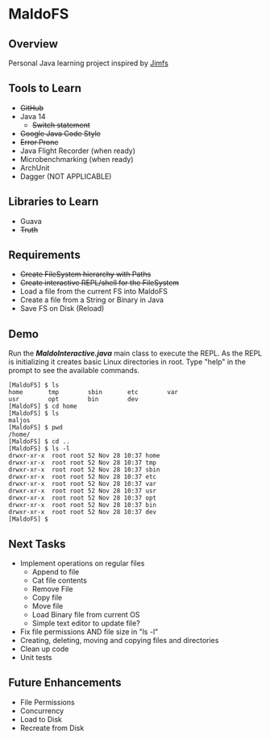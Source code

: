 MaldoFS
=====

Overview
--------
Personal Java learning project inspired by [Jimfs](https://github.com/google/jimfs) 

Tools to Learn
---------

- ~~GitHub~~
- Java 14
    - ~~Switch statement~~
- ~~Google Java Code Style~~
- ~~Error Prone~~ 
- Java Flight Recorder (when ready)
- Microbenchmarking (when ready)
- ArchUnit
- Dagger (NOT APPLICABLE)

Libraries to Learn
---------
- Guava
- ~~Truth~~


Requirements
------
- ~~Create FileSystem hierarchy with Paths~~
- ~~Create interactive REPL/shell for the FileSystem~~
- Load a file from the current FS into MaldoFS
- Create a file from a String or Binary in Java
- Save FS on Disk (Reload)

Demo
------
Run the __*MaldoInteractive.java*__ main class to execute the REPL. As the REPL is initializing
it creates basic Linux directories in root. Type "help" in the prompt to see the available commands.

```shell
[MaldoFS] $ ls
home       tmp        sbin       etc        var        
usr        opt        bin        dev        
[MaldoFS] $ cd home
[MaldoFS] $ ls
maljos     
[MaldoFS] $ pwd
/home/
[MaldoFS] $ cd ..
[MaldoFS] $ ls -l
drwxr-xr-x  root root 52 Nov 28 10:37 home
drwxr-xr-x  root root 52 Nov 28 10:37 tmp
drwxr-xr-x  root root 52 Nov 28 10:37 sbin
drwxr-xr-x  root root 52 Nov 28 10:37 etc
drwxr-xr-x  root root 52 Nov 28 10:37 var
drwxr-xr-x  root root 52 Nov 28 10:37 usr
drwxr-xr-x  root root 52 Nov 28 10:37 opt
drwxr-xr-x  root root 52 Nov 28 10:37 bin
drwxr-xr-x  root root 52 Nov 28 10:37 dev
[MaldoFS] $ 
``` 

Next Tasks
----
- Implement operations on regular files    
    - Append to file
    - Cat file contents
    - Remove File
    - Copy file
    - Move file
    - Load Binary file from current OS
    - Simple text editor to update file?
- Fix file permissions AND file size in "ls -l"
- Creating, deleting, moving and copying files and directories
- Clean up code
- Unit tests  

Future Enhancements
--------
- File Permissions
- Concurrency
- Load to Disk
- Recreate from Disk
